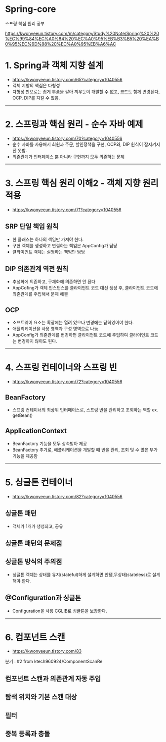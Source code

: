# Spring-core
스프링 핵심 원리 공부 


https://kwonyeeun.tistory.com/m/category/Study%20Note/Spring%20%20%EC%99%84%EC%A0%84%20%EC%A0%95%EB%B3%B5%20%EA%B0%95%EC%9D%98%20%EC%A0%95%EB%A6%AC



# 1. Spring과 객체 지향 설계
 - https://kwonyeeun.tistory.com/65?category=1040556
 - 객체 지향의 핵심은 다형성
 - 다형성 만으로는 쉽게 부품을 갈아 끼우듯이 개발할 수 없고, 코드도 함께 변경된다, OCP, DIP를 지킬 수 없음.

---


# 2. 스프링과 핵심 원리 - 순수 자바 예제
 - https://kwonyeeun.tistory.com/70?category=1040556
 - 순수 자바를 사용해서 회원과 주문, 할인정책을 구현, OCP와, DIP 원칙이 잘지켜지진 못함. 
 - 의존관계가 인터페이스 뿐 아니라 구현까지 모두 의존하는 문제

---



# 3. 스프링 핵심 원리 이해2 - 객체 지향 원리 적용
 - https://kwonyeeun.tistory.com/71?category=1040556
 
 ## SRP 단일 책임 원칙 
  - 한 클래스는 하나의 책임만 가져야 한다.
  - 구현 객체를 생성하고 연결하는 책임은 AppConfig가 담당
  - 클라이언트 객체는 실행하는 책임만 담당


## DIP 의존관계 역전 원칙
  - 추성화에 의존하고, 구체화에 의존하면 안 된다
  - AppCofing가 객체 인스턴스를 클라이언트 코드 대신 생성 후, 클라이언트 코드에 의존관계를 주입해서 문제 해결


## OCP 
  - 소프트웨어 요소는 확장에는 열려 있으나 변경에는 닫혀있어야 한다.
  - 애플리케이션을 사용 영역과 구성 영역으로 나눔
  - AppConfig가 의존관계를 변경하면 클라이언트 코드에 주입하여 클라이언트 코드는 변경하지 않아도 된다.


---



# 4. 스프링 컨테이너와 스프링 빈
 - https://kwonyeeun.tistory.com/72?category=1040556
 
## BeanFactory
  - 스프링 컨테이너의 최상위 인터페이스로, 스프링 빈을 관리하고 조회하는 역할 ex. getBean() 

## ApplicationContext
  - BeanFactory 기능을 모두 상속받아 제공
  - BeanFactory 추가로, 애플리케이션을 개발할 때 빈을 관리, 조회 및 수 많은 부가 기능을 제공함


---


# 5. 싱글톤 컨테이너
  - https://kwonyeeun.tistory.com/82?category=1040556

   ## 싱글톤 패턴 
   - 객체가 1개가 생성되고, 공유
   ## 싱글톤 패턴의 문제점
   ## 싱글톤 방식의 주의점 
   - 싱글톤 객체는 상태를 유지(stateful)하게 설계하면 안됌,무상태(stateless)로 설계해야 한다.
   ## @Configuration과 싱글톤 
   - Configuration을 사용 CGLIB로 싱글톤을 보장한다.
   
   
---
# 6. 컴포넌트 스캔
   - https://kwonyeeun.tistory.com/83
   
   분기 : #2 from ktech960924/ComponentScanRe
   
  ## 컴포넌트 스캔과 의존관계 자동 주입
  ## 탐색 위치와 기본 스캔 대상
  ## 필터
  ## 중복 등록과 충돌
   
